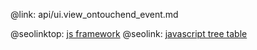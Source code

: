 @link: api/ui.view_ontouchend_event.md

@seolinktop: [js framework](https://webix.com)
@seolink: [javascript tree table](https://webix.com/widget/treetable/)